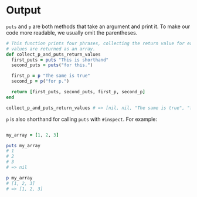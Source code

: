 # Output

`puts` and `p` are both methods that take an argument and print it. To make our
code more readable, we usually omit the parentheses.

```ruby
# This function prints four phrases, collecting the return value for each. These
# values are returned as an array.
def collect_p_and_puts_return_values
  first_puts = puts "This is shorthand"
  second_puts = puts("for this.")

  first_p = p "The same is true"
  second_p = p("for p.")

  return [first_puts, second_puts, first_p, second_p]
end

collect_p_and_puts_return_values # => [nil, nil, "The same is true", "for p."]
```


`p` is also shorthand for calling `puts` with `#inspect`.  For example:

```ruby

my_array = [1, 2, 3]

puts my_array
# 1
# 2
# 3
# => nil

p my_array
# [1, 2, 3]
# => [1, 2, 3]

```
